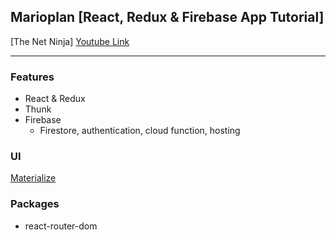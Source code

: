 ## Marioplan [React, Redux & Firebase App Tutorial]

[The Net Ninja] [Youtube Link](https://www.youtube.com/watch?v=Oi4v5uxTY5o&list=PL4cUxeGkcC9iWstfXntcj8f-dFZ4UtlN3&index=1)

---

### Features

- React & Redux
- Thunk
- Firebase
  - Firestore, authentication, cloud function, hosting

### UI

[Materialize](https://materializecss.com/)

### Packages

- react-router-dom
